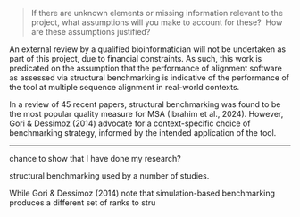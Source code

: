 
> If there are unknown elements or missing information relevant to the project, what assumptions will you make to account for these?  How are these assumptions justified?


An external review by a qualified bioinformatician will not be undertaken as part of this project, due to financial constraints. As such, this work is predicated on the assumption that the performance of alignment software as assessed via structural benchmarking is indicative of the performance of the tool at multiple sequence alignment in real-world contexts.

In a review of 45 recent papers, structural benchmarking was found to be the most popular quality measure for MSA (Ibrahim et al., 2024). However, Gori & Dessimoz (2014) advocate for a context-specific choice of benchmarking strategy, informed by the intended application of the tool.

----

chance to show that I have done my research?

structural benchmarking used by a number of studies.

> 
While Gori & Dessimoz (2014) note that simulation-based benchmarking produces a different set of ranks to stru

